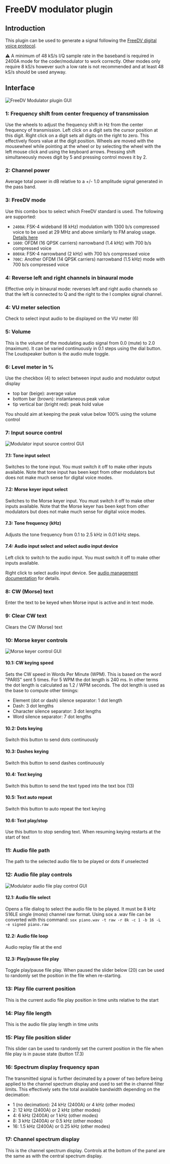<h1>FreeDV modulator plugin</h1>

<h2>Introduction</h2>

This plugin can be used to generate a signal following the [FreeDV digital voice protocol](https://freedv.org/).

&#9888; A minimum of 48 kS/s I/Q sample rate in the baseband is required in 2400A mode for the coder/modulator to work correctly. Other modes only require 8 kS/s however such a low rate is not recommended and at least 48 kS/s should be used anyway.

<h2>Interface</h2>

![FreeDV Modulator plugin GUI](../../../doc/img/FreeDVMod_plugin.png)

<h3>1: Frequency shift from center frequency of transmission</h3>

Use the wheels to adjust the frequency shift in Hz from the center frequency of transmission. Left click on a digit sets the cursor position at this digit. Right click on a digit sets all digits on the right to zero. This effectively floors value at the digit position. Wheels are moved with the mousewheel while pointing at the wheel or by selecting the wheel with the left mouse click and using the keyboard arrows. Pressing shift simultaneously moves digit by 5 and pressing control moves it by 2.

<h3>2: Channel power</h3>

Average total power in dB relative to a +/- 1.0 amplitude signal generated in the pass band.

<h3>3: FreeDV mode</h3>

Use this combo box to select which FreeDV standard is used. The following are supported:

  - `2400A`: FSK-4 wideband (6 kHz) modulation with 1300 b/s compressed voice to be used at 29 MHz and above similarly to FM analog usage. [Details here](https://www.rowetel.com/?p=5119)
  - `1600`: OFDM (16 QPSK carriers) narrowband (1.4 kHz) with 700 b/s compressed voice
  - `800XA`: FSK-4 narrowband (2 kHz) with 700 b/s compressed voice
  - `700C`: Another OFDM (14 QPSK carriers) narrowband (1.5 kHz) mode with 700 b/s compressed voice

<h3>4: Reverse left and right channels in binaural mode</h3>

Effective only in binaural mode: reverses left and right audio channels so that the left is connected to Q and the right to the I complex signal channel. 

<h3>4: VU meter selection</h3>

Check to select input audio to be displayed on the VU meter (6)

<h3>5: Volume</h3>

This is the volume of the modulating audio signal from 0.0 (mute) to 2.0 (maximum). It can be varied continuously in 0.1 steps using the dial button. The Loudspeaker button is the audio mute toggle.

<h3>6: Level meter in %</h3>

Use the checkbox (4) to select between input audio and modulator output display

  - top bar (beige): average value
  - bottom bar (brown): instantaneous peak value
  - tip vertical bar (bright red): peak hold value

You should aim at keeping the peak value below 100% using the volume control

<h3>7: Input source control</h3>

![Modulator input source control GUI](../../../doc/img/ModControls.png)

<h4>7.1: Tone input select</h4>

Switches to the tone input. You must switch it off to make other inputs available. Note that tone input has been kept from other modulators but does not make much sense for digital voice modes.

<h4>7.2: Morse keyer input select</h4>

Switches to the Morse keyer input. You must switch it off to make other inputs available. Note that the Morse keyer has been kept from other modulators but does not make much sense for digital voice modes.

<h4>7.3: Tone frequency (kHz)</h4>

Adjusts the tone frequency from 0.1 to 2.5 kHz in 0.01 kHz steps.

<h4>7.4: Audio input select and select audio input device</h4>

Left click to switch to the audio input. You must switch it off to make other inputs available.

Right click to select audio input device. See [audio management documentation](../../../sdrgui/audio.md) for details.

<h3>8: CW (Morse) text</h3>

Enter the text to be keyed when Morse input is active and in text mode. 

<h3>9: Clear CW text</h3>

Clears the CW (Morse) text

<h3>10: Morse keyer controls</h3>

![Morse keyer control GUI](../../../doc/img/ModCWControls.png)

<h4>10.1: CW keying speed</h4>

Sets the CW speed in Words Per Minute (WPM). This is based on the word "PARIS" sent 5 times. For 5 WPM the dot length is 240 ms. In other terms the dot length is calculated as 1.2 / WPM seconds. The dot length is used as the base to compute other timings:

  - Element (dot or dash) silence separator: 1 dot length
  - Dash: 3 dot lengths
  - Character silence separator: 3 dot lengths
  - Word silence separator: 7 dot lengths
  
<h4>10.2: Dots keying</h4>

Switch this button to send dots continuously

<h4>10.3: Dashes keying</h4>

Switch this button to send dashes continuously

<h4>10.4: Text keying</h4>

Switch this button to send the text typed into the text box (13)

<h4>10.5: Text auto repeat</h4>

Switch this button to auto repeat the text keying

<h4>10.6: Text play/stop</h4>

Use this button to stop sending text. When resuming keying restarts at the start of text

<h3>11: Audio file path</h3>

The path to the selected audio file to be played or dots if unselected

<h3>12: Audio file play controls</h3>

![Modulator audio file play control GUI](../../../doc/img/ModFileControls.png)

<h4>12.1: Audio file select</h4>

Opens a file dialog to select the audio file to be played. It must be 8 kHz S16LE single (mono) channel raw format.
Using sox a .wav file can be converted with this command: `sox piano.wav -t raw -r 8k -c 1 -b 16 -L -e signed piano.raw`

<h4>12.2: Audio file loop</h4>

Audio replay file at the end

<h4>12.3: Play/pause file play</h4>

Toggle play/pause file play. When paused the slider below (20) can be used to randomly set the position in the file when re-starting.

<h3>13: Play file current position</h3>

This is the current audio file play position in time units relative to the start

<h3>14: Play file length</h3>

This is the audio file play length in time units

<h3>15: Play file position slider</h3>

This slider can be used to randomly set the current position in the file when file play is in pause state (button 17.3)

<h3>16: Spectrum display frequency span</h3>

The transmitted signal is further decimated by a power of two before being applied to the channel spectrum display and used to set the in channel filter limits. This effectively sets the total available bandwidth depending on the decimation:

  - 1 (no decimation): 24 kHz (2400A) or 4 kHz (other modes)
  - 2: 12 kHz (2400A) or 2 kHz (other modes)
  - 4: 6 kHz (2400A) or 1 kHz (other modes)
  - 8: 3 kHz (2400A) or 0.5 kHz (other modes)
  - 16: 1.5 kHz (2400A) or 0.25 kHz (other modes)

<h3>17: Channel spectrum display</h3>

This is the channel spectrum display. Controls at the bottom of the panel are the same as with the central spectrum display.

